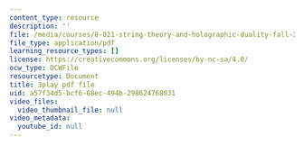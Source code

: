 ```yaml
---
content_type: resource
description: ''
file: /media/courses/8-821-string-theory-and-holographic-duality-fall-2014/a57f34d5bcf668ec494b298624768031_jhyWwA_bJ5A.pdf
file_type: application/pdf
learning_resource_types: []
license: https://creativecommons.org/licenses/by-nc-sa/4.0/
ocw_type: OCWFile
resourcetype: Document
title: 3play pdf file
uid: a57f34d5-bcf6-68ec-494b-298624768031
video_files:
  video_thumbnail_file: null
video_metadata:
  youtube_id: null
---
```

